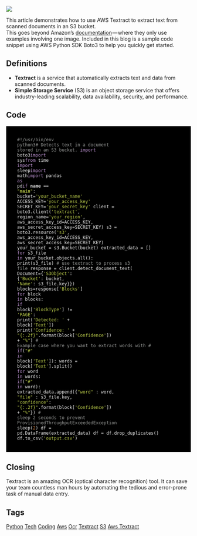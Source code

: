 <img src="https://hackernoon.com/drafts/ip3ab32v1.png">                    <div class="paragraph">This article demonstrates how to use AWS Textract to extract text from scanned documents in an S3 bucket.</div><div class="paragraph">This goes beyond Amazon&#x2019;s <a href="https://docs.aws.amazon.com/textract/latest/dg/detecting-document-text.html">documentation</a>&#x200A;&#x2014;&#x200A;where they only use examples involving one image. Included in this blog is a sample code snippet using AWS Python SDK Boto3 to help you quickly get started.</div><h2>Definitions</h2><ul><li><strong>Textract </strong>is a service that automatically extracts text and data from scanned documents.</li><li><strong>Simple Storage Service</strong> (S3) is an object storage service that offers industry-leading scalability, data availability, security, and performance.</li></ul><h2>Code</h2><div class="code-container"><pre style="display:block;overflow-x:auto;background:black;color:#eaeaea;padding:30px"><code><span style="color:#969896">#!/usr/bin/env python3</span><span style="color:#969896"># Detects text in a document stored in an S3 bucket. </span><span style="color:#c397d8">import</span> boto3<span style="color:#c397d8">import</span> sys<span style="color:#c397d8">from</span> time <span style="color:#c397d8">import</span> sleep<span style="color:#c397d8">import</span> math<span style="color:#c397d8">import</span> pandas <span style="color:#c397d8">as</span> pd<span style="color:#c397d8">if</span> __name__ == <span style="color:#b9ca4a">&quot;__main__&quot;</span>:    bucket=<span style="color:#b9ca4a">&apos;your_bucket_name&apos;</span>    ACCESS_KEY=<span style="color:#b9ca4a">&apos;your_access_key&apos;</span>    SECRET_KEY=<span style="color:#b9ca4a">&apos;your_secret_key&apos;</span>        client = boto3.client(<span style="color:#b9ca4a">&apos;textract&apos;</span>,                           region_name=<span style="color:#b9ca4a">&apos;your_region&apos;</span>,                           aws_access_key_id=ACCESS_KEY,                          aws_secret_access_key=SECRET_KEY)        s3 = boto3.resource(<span style="color:#b9ca4a">&apos;s3&apos;</span>,                        aws_access_key_id=ACCESS_KEY,                      aws_secret_access_key=SECRET_KEY)        your_bucket = s3.Bucket(bucket)    extracted_data = []    <span style="color:#c397d8">for</span> s3_file <span style="color:#c397d8">in</span> your_bucket.objects.all():        print(s3_file)                <span style="color:#969896"># use textract to process s3 file</span>        response = client.detect_document_text(            Document={<span style="color:#b9ca4a">&apos;S3Object&apos;</span>: {<span style="color:#b9ca4a">&apos;Bucket&apos;</span>: bucket, <span style="color:#b9ca4a">&apos;Name&apos;</span>: s3_file.key}})                blocks=response[<span style="color:#b9ca4a">&apos;Blocks&apos;</span>]        <span style="color:#c397d8">for</span> block <span style="color:#c397d8">in</span> blocks:                <span style="color:#c397d8">if</span> block[<span style="color:#b9ca4a">&apos;BlockType&apos;</span>] != <span style="color:#b9ca4a">&apos;PAGE&apos;</span>:                    print(<span style="color:#b9ca4a">&apos;Detected: &apos;</span> + block[<span style="color:#b9ca4a">&apos;Text&apos;</span>])                    print(<span style="color:#b9ca4a">&apos;Confidence: &apos;</span> + <span style="color:#b9ca4a">&quot;{:.2f}&quot;</span>.format(block[<span style="color:#b9ca4a">&apos;Confidence&apos;</span>]) + <span style="color:#b9ca4a">&quot;%&quot;</span>)                                        <span style="color:#969896"># Example case where you want to extract words with #</span>                    <span style="color:#c397d8">if</span>(<span style="color:#b9ca4a">&quot;#&quot;</span> <span style="color:#c397d8">in</span> block[<span style="color:#b9ca4a">&apos;Text&apos;</span>]):                        words = block[<span style="color:#b9ca4a">&apos;Text&apos;</span>].split()                        <span style="color:#c397d8">for</span> word <span style="color:#c397d8">in</span> words:                               <span style="color:#c397d8">if</span>(<span style="color:#b9ca4a">&quot;#&quot;</span> <span style="color:#c397d8">in</span> word):                                    extracted_data.append({<span style="color:#b9ca4a">&quot;word&quot;</span> : word, <span style="color:#b9ca4a">&quot;file&quot;</span> : s3_file.key, <span style="color:#b9ca4a">&quot;confidence&quot;</span>: <span style="color:#b9ca4a">&quot;{:.2f}&quot;</span>.format(block[<span style="color:#b9ca4a">&apos;Confidence&apos;</span>]) + <span style="color:#b9ca4a">&quot;%&quot;</span>})                <span style="color:#969896"># sleep 2 seconds to prevent ProvisionedThroughputExceededException</span>        sleep(<span style="color:#e78c45">2</span>)    df = pd.DataFrame(extracted_data)    df = df.drop_duplicates()    df.to_csv(<span style="color:#b9ca4a">&apos;output.csv&apos;</span>)</code></pre></div><h2>Closing</h2><div class="paragraph">Textract is an amazing OCR (optical character recognition) tool. It can save your team countless man hours by automating the tedious and error-prone task of manual data entry.</div>                    <h2 class="tags-header">Tags</h2>          <div class="archive-tags">                                                <a class="tag" href="https://hackernoon.com/tagged/python">Python</a>                                                <a class="tag" href="https://hackernoon.com/tagged/tech">Tech</a>                                                <a class="tag" href="https://hackernoon.com/tagged/coding">Coding</a>                                                <a class="tag" href="https://hackernoon.com/tagged/aws">Aws</a>                                                <a class="tag" href="https://hackernoon.com/tagged/ocr">Ocr</a>                                                <a class="tag" href="https://hackernoon.com/tagged/textract">Textract</a>                                                <a class="tag" href="https://hackernoon.com/tagged/s3">S3</a>                                                <a class="tag" href="https://hackernoon.com/tagged/aws-textract">Aws Textract</a>                      </div>